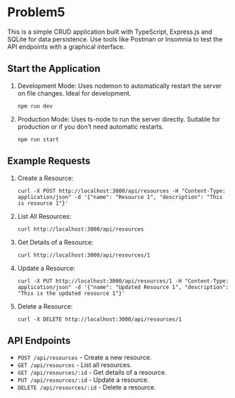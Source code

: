 # Problem5

This is a simple CRUD application built with TypeScript, Express.js and SQLite for data persistence. Use tools like Postman or Insomnia to test the API endpoints with a graphical interface.

## Start the Application

1. Development Mode: Uses nodemon to automatically restart the server on file changes. Ideal for development.
    ```
    npm run dev
    ```

2. Production Mode: Uses ts-node to run the server directly. Suitable for production or if you don’t need automatic restarts.
    ```
    npm run start
    ```

## Example Requests

1. Create a Resource:
    ```
    curl -X POST http://localhost:3000/api/resources -H "Content-Type: application/json" -d '{"name": "Resource 1", "description": "This is resource 1"}'
    ```

2. List All Resources:
    ```
    curl http://localhost:3000/api/resources
    ```

3. Get Details of a Resource:
    ```
    curl http://localhost:3000/api/resources/1
    ```

4. Update a Resource:
    ```
    curl -X PUT http://localhost:3000/api/resources/1 -H "Content-Type: application/json" -d '{"name": "Updated Resource 1", "description": "This is the updated resource 1"}'
    ```

5. Delete a Resource:
    ```
    curl -X DELETE http://localhost:3000/api/resources/1
    ```

## API Endpoints

- `POST /api/resources` - Create a new resource.
- `GET /api/resources` - List all resources.
- `GET /api/resources/:id` - Get details of a resource.
- `PUT /api/resources/:id` - Update a resource.
- `DELETE /api/resources/:id` - Delete a resource.
